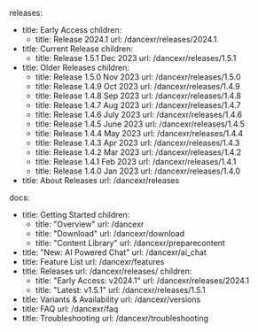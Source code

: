 releases:
  - title: Early Access
    children:
    - title: Release 2024.1
      url: /dancexr/releases/2024.1
  - title: Current Release
    children:
    - title: Release 1.5.1 Dec 2023
      url: /dancexr/releases/1.5.1
  - title: Older Releases
    children:
    - title: Release 1.5.0 Nov 2023
      url: /dancexr/releases/1.5.0
    - title: Release 1.4.9 Oct 2023
      url: /dancexr/releases/1.4.9
    - title: Release 1.4.8 Sep 2023
      url: /dancexr/releases/1.4.8
    - title: Release 1.4.7 Aug 2023
      url: /dancexr/releases/1.4.7
    - title: Release 1.4.6 July 2023
      url: /dancexr/releases/1.4.6
    - title: Release 1.4.5 June 2023
      url: /dancexr/releases/1.4.5
    - title: Release 1.4.4 May 2023
      url: /dancexr/releases/1.4.4
    - title: Release 1.4.3 Apr 2023
      url: /dancexr/releases/1.4.3
    - title: Release 1.4.2 Mar 2023
      url: /dancexr/releases/1.4.2
    - title: Release 1.4.1 Feb 2023
      url: /dancexr/releases/1.4.1
    - title: Release 1.4.0 Jan 2023
      url: /dancexr/releases/1.4.0
  - title: About Releases
    url: /dancexr/releases

docs:
  - title: Getting Started
    children:
      - title: "Overview"
        url: /dancexr
      - title: "Download"
        url: /dancexr/download
      - title: "Content Library"
        url: /dancexr/preparecontent
  - title: "New: AI Powered Chat"
    url: /dancexr/ai_chat
  - title: Feature List
    url: /dancexr/features
  - title: Releases
    url: /dancexr/releases/
    children:
    - title: "Early Access: v2024.1"
      url: /dancexr/releases/2024.1
    - title: "Latest: v1.5.1"
      url: /dancexr/releases/1.5.1
  - title: Variants & Availability
    url: /dancexr/versions
  - title: FAQ
    url: /dancexr/faq
  - title: Troubleshooting
    url: /dancexr/troubleshooting
